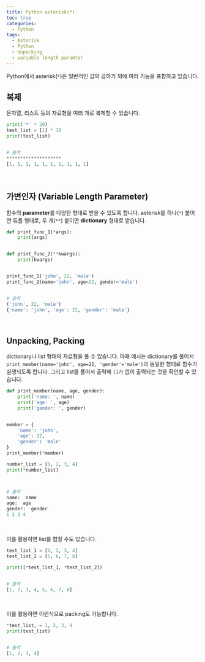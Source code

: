 ```yaml
---
title: Python asterisk(*)
toc: true
categories:
  - Python
tags:
  - Asterisk
  - Python
  - Unpacking
  - variable length paramter
---
```


Python에서 asterisk(`*`)은 일반적인 값의 곱하기 외에 여러 기능을 포함하고 있습니다.

##  **복제**

문자열, 리스트 등의 자료형을 여러 개로 복제할 수 있습니다. 

```python
print('*' * 20)
test_list = [1] * 10
print(test_list)


# 출력
********************
[1, 1, 1, 1, 1, 1, 1, 1, 1, 1]
```
<br>

## **가변인자 (Variable Length Parameter)**

함수의 **parameter**를 다양한 형태로 받을 수 있도록 합니다. asterisk를 하나(`*`) 붙이면 튜플 형태로, 두 개(`**`) 붙이면 **dictionary** 형태로 받습니다.

```python
def print_func_1(*args):
    print(args)


def print_func_2(**kwargs):
    print(kwargs)


print_func_1('john', 22, 'male')
print_func_2(name='john', age=22, gender='male')


# 출력
('john', 22, 'male')
{'name': 'john', 'age': 22, 'gender': 'male'}
```
<br>

## **Unpacking, Packing**

dictionary나 list 형태의 자료형을 풀 수 있습니다. 아래 예시는 dictionary를 풀어서 `print_member(name='john', age=22, 'gender'='male')`과 동일한 형태로 함수가 실행되도록 합니다. 그리고 list를 풀어서 출력해 `[]`가 없이 출력되는 것을 확인할 수 있습니다.

```python
def print_member(name, age, gender):
    print('name: ', name)
    print('age: ', age)
    print('gender: ', gender)


member = {
    'name': 'john',
    'age': 22,
    'gender': 'male'
}
print_member(*member)

number_list = [1, 2, 3, 4]
print(*number_list)



# 출력
name:  name
age:  age
gender:  gender
1 2 3 4
```
<br>

이를 활용하면 list를 합칠 수도 있습니다.

```python
test_list_1 = [1, 2, 3, 4]
test_list_2 = [5, 6, 7, 8]

print([*test_list_1, *test_list_2])


# 출력
[1, 2, 3, 4, 5, 6, 7, 8]
```
<br>

이를 활용하면 이런식으로 packing도 가능합니다.

```python
*test_list, = 1, 2, 3, 4
print(test_list)


# 출력
[1, 2, 3, 4]
```
